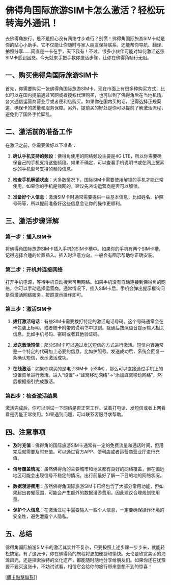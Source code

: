 # 佛得角国际旅游SIM卡怎么激活？轻松玩转海外通讯！

去佛得角旅行，是不是担心没有网络寸步难行？别慌！佛得角国际旅游SIM卡就是你的贴心小助手。它不仅能让你随时与家人朋友保持联系，还能帮你导航、翻译、拍照分享……简直是一卡在手，天下我有！不过，很多小伙伴可能对如何激活这张SIM卡感到困惑。今天就来手把手教你激活步骤，让你在佛得角畅行无阻。

## 一、购买佛得角国际旅游SIM卡

首先，你需要购买一张佛得角国际旅游SIM卡。现在市面上有很多种购买方式，比如可以在国内提前通过官网或者授权代理购买，也可以到了佛得角后在当地机场、各大通信运营商营业厅或者便利店购买。如果你在国内买的话，记得选择正规渠道，确保卡的质量和服务保障。另外，提前买的好处是你可以提前了解激活流程，避免到了国外手忙脚乱。

## 二、激活前的准备工作

在激活之前，你需要做好以下准备：

1. **确认手机支持的频段**：佛得角使用的网络频段主要是4G LTE，所以你需要确保自己的手机支持这些频段。如果不确定，可以查看手机说明书或在网上搜索你的手机型号支持的频段信息。

2. **检查手机解锁状态**：大多数情况下，国际SIM卡需要使用解锁的手机才能正常使用。如果你的手机是锁网的，建议先咨询运营商是否可以解锁。

3. **准备好个人信息**：激活SIM卡时通常需要提供一些基本信息，比如姓名、护照号码等，所以提前准备好这些信息会让你的操作更顺利。

## 三、激活步骤详解

### 第一步：插入SIM卡

将佛得角国际旅游SIM卡插入手机的SIM卡槽中。如果你的手机有两个SIM卡槽，记得选择合适的位置插入。插入时注意方向，一般会有图示帮助你正确安装。

### 第二步：开机并连接网络

打开手机电源，等待手机自动搜索可用网络。如果手机没有自动连接到佛得角的网络，你可以手动选择运营商。通常情况下，插入SIM卡后，手机会弹出提示框询问是否激活网络服务，按照提示操作即可。

### 第三步：激活SIM卡

1. **拨打激活电话**：有些SIM卡需要拨打特定的激活电话号码。这个号码通常会在卡包装上标明，或者随卡附带的说明书中提到。拨通后按照语音提示输入相关信息，比如手机号码、密码或者其他验证码。

2. **发送激活短信**：部分SIM卡可以通过发送短信的方式进行激活。短信内容通常是一个特定的代码加上必要的信息，比如护照号。发送成功后，系统会回复一条确认短信，表示激活成功。

3. **在线激活**：如果你购买的是电子SIM卡（eSIM），那么可以直接通过手机上的设置菜单进行激活。进入“设置”→“蜂窝移动网络”→“添加蜂窝移动网络”，然后根据指引完成激活。

### 第四步：检查激活结果

激活完成后，你可以测试一下网络是否正常工作。试着打电话、发短信或者上网看看是否能正常使用。如果遇到问题，可以联系客服寻求帮助。

## 四、注意事项

- **及时充值**：佛得角的国际旅游SIM卡通常有一定的免费流量和通话时间，但用完后就需要及时充值。可以通过官方APP、便利店或者运营商营业厅进行充值。
  
- **信号覆盖情况**：虽然佛得角的主要城市和地区都有良好的网络覆盖，但在偏远地区可能会出现信号不稳定的情况。出行前最好了解一下目的地的网络状况。

- **数据漫游费用**：虽然佛得角国际旅游SIM卡已经包含了大部分常用功能，但如果超出套餐范围，可能会产生额外的数据漫游费用。因此建议合理规划使用量。

- **保护个人信息**：在激活过程中需要输入一些个人信息，一定要确保操作环境的安全性，避免泄露个人隐私。

## 五、总结

佛得角国际旅游SIM卡的激活其实并不复杂，只要按照上述步骤一步步来，就能轻松搞定。有了这张卡，你在佛得角的旅程将更加便捷和愉快。无论是欣赏美丽的海滩风光，还是探索独特的文化遗产，都能随时随地分享给朋友们。如果你还在犹豫要不要买这张卡，不妨试试看，相信它会给你的旅行带来意想不到的惊喜！

[[購卡點擊聯系](https://t.me/s/esim1088)]]